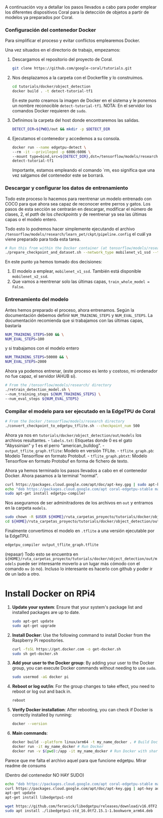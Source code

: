 
A continuación voy a detallar los pasos llevados a cabo para poder emplear los diferentes dispositivos Coral para la detección de objetos a partir de modelos ya preparados por Coral.

### Configuración del contenedor Docker

Para simplificar el proceso y evitar conflictos emplearemos Docker.

Una vez situados en el directorio de trabajo, empezamos:

1. Descargamos el repositorio del proyecto de Coral.

    ```bash
    git clone https://github.com/google-coral/tutorials.git
    ```

2. Nos desplazamos a la carpeta con el Dockerfile y lo construimos.

    ```bash
    cd tutorials/docker/object_detection
    docker build . -t detect-tutorial-tf1
    ```
    En este punto creamos la imagen de Docker en el sistema y le ponemos un nombre reconocible `detect-tutorial-tf1`.
    NOTA: En el servidor los comandos Docker requieren de `sudo`.

3. Definimos la carpeta del host donde encontraremos las salidas.

    ```bash
    DETECT_DIR=${PWD}/out && mkdir -p $DETECT_DIR
    ```

4. Ejecutamos el contenedor y accedemos a su consola.
    ```bash
    docker run --name edgetpu-detect \
    --rm -it --privileged -p 6006:6006 \
    --mount type=bind,src=${DETECT_DIR},dst=/tensorflow/models/research/learn_pet \
    detect-tutorial-tf1
    ```

    Importante, estamos empleando el comando `rm, eso significa que una vez salgamos del contenedor este se borrará.

### Descargar y configurar los datos de entrenamiento

Todo este proceso lo hacemos para reentrenar un modelo entrenado con COCO para que ahora sea capaz de reconocer entre perros y gatos. Los pasos de esta sección se centrarán en descargar, modificar el número de clases, 2, el *path* de los *checkpoints* y de reentrenar ya sea las últimas capas o el modelo entero.

Todo esto lo podremos hacer simplemente ejecutando el archivo `/tensorflow/models/research/learn_pet/ckpt/pipeline.config` el cuál ya viene preparado para toda esta tarea.

```bash
# Run this from within the Docker container (at tensorflow/models/research/):
./prepare_checkpoint_and_dataset.sh --network_type mobilenet_v1_ssd --train_whole_model false
```

En este punto ya hemos tomado dos decisiones:

1. El modelo a emplear, `mobilenet_v1_ssd`. También está disponible `mobilenet_v2_ssd`.
2. Que vamos a reentrenar solo las últimas capas, `train_whole_model = False`.

### Entrenamiento del modelo

Antes hemos preparado el proceso, ahora entrenamos. Según la documentación debemos definir `NUM_TRAINING_STEPS` y `NUM_EVAL_STEPS`. La documentación recomienda que si trabajamos con las últimas capas, bastaría

```bash
NUM_TRAINING_STEPS=500 && \
NUM_EVAL_STEPS=100
```

y si trabajamos con el modelo entero

```bash
NUM_TRAINING_STEPS=50000 && \
NUM_EVAL_STEPS=2000
```

Ahora ya podemos entrenar, (este proceso es lento y costoso, mi ordenador no fue capaz, el servidor IAHUB sí).

```bash
# From the /tensorflow/models/research/ directory
./retrain_detection_model.sh \
--num_training_steps ${NUM_TRAINING_STEPS} \
--num_eval_steps ${NUM_EVAL_STEPS}
```

### Compilar el modelo para ser ejecutado en la EdgeTPU de Coral

```bash
# From the Docker /tensorflow/models/research directory
./convert_checkpoint_to_edgetpu_tflite.sh --checkpoint_num 500
```
Ahora ya nos en `tutorials/docker/object_detection/out/models` los archivos resultantes.
    - `labels.txt`: Etiquetas donde 0 es el gato "Abyssinian" y 1 es el perro "american_bulldog".
    - `output_tflite_graph.tflite`: Modelo en versión TFLite.
    - `tflite_graph.pb`: Modelo Tensorflow en formato Protobuf.
    - `tflite_graph.pbtxt`: Modelo Tensorflow en formato Protobuf en forma de fichero de texto.


Ahora ya hemos terminado los pasos llevados a cabo en el contenedor Docker. Ahora pasamos a la terminal "normal".

```bash
curl https://packages.cloud.google.com/apt/doc/apt-key.gpg | sudo apt-key add -
echo "deb https://packages.cloud.google.com/apt coral-edgetpu-stable main" | sudo tee /etc/apt/sources.list.d/coral-edgetpu.list
sudo apt-get install edgetpu-compiler
```

Nos aseguramos de ser adminitradores de los archivos en `out` y entramos en la carpeta `models`.

```bash
sudo chown -R $USER ${HOME}/ruta_carpetas_proyecto/tutorials/docker/object_detection/out
cd ${HOME}/ruta_carpetas_proyecto/tutorials/docker/object_detection/out/models
```

Finalmente convertimos el modelo en `.tflite` a una versión ejecutable por la EdgeTPU.

```bash
edgetpu_compiler output_tflite_graph.tflite
```

(repasar) Todo esto se encuentra en `${HOME}/ruta_carpetas_proyecto/tutorials/docker/object_detection/out/models` puede ser interesante moverlo a un lugar más cómodo con el comando `mv` (o no). Incluso lo interesante es hacerlo con github y poder ir de un lado a otro.




# Install Docker on RPi4

1. **Update your system**: Ensure that your system's package list and installed packages are up to date.
   ```bash
   sudo apt-get update
   sudo apt-get upgrade
   ```

2. **Install Docker**: Use the following command to install Docker from the Raspberry Pi repositories.
   ```bash
   curl -fsSL https://get.docker.com -o get-docker.sh
   sudo sh get-docker.sh
   ```

3. **Add your user to the Docker group**: By adding your user to the Docker group, you can execute Docker commands without needing to use `sudo`.
   ```bash
   sudo usermod -aG docker pi
   ```

4. **Reboot or log out/in**: For the group changes to take effect, you need to reboot or log out and back in.
   ```bash
   reboot
   ```

5. **Verify Docker installation**: After rebooting, you can check if Docker is correctly installed by running:
   ```bash
   docker --version
   ```

6. **Main commands**:
    ```bash
    docker build --platform linux/arm64 -t my_name_docker . # Build Docker
    docker run -it my_name_docker # Run Docker
    docker run -v $(pwd):/app -it my_name_docker # Run Docker with shared folder between host and Docker
    ```

Parece que me falta el archivo aquel para que funcione edgetpu. Mirar readme de consums

(Dentro del contenedor NO HAY SUDO)
```bash
echo "deb https://packages.cloud.google.com/apt coral-edgetpu-stable main" | tee /etc/apt/sources.list.d/coral-edgetpu.list
curl https://packages.cloud.google.com/apt/doc/apt-key.gpg | apt-key add -
apt-get update
apt-get install libedgetpu1-std
```

```bash
wget https://github.com/feranick/libedgetpu/releases/download/v16.0TF2.15.1-1/libedgetpu1-std_16.0tf2.15.1-1.bookworm_arm64.deb
sudo apt install ./libedgetpu1-std_16.0tf2.15.1-1.bookworm_arm64.deb
```